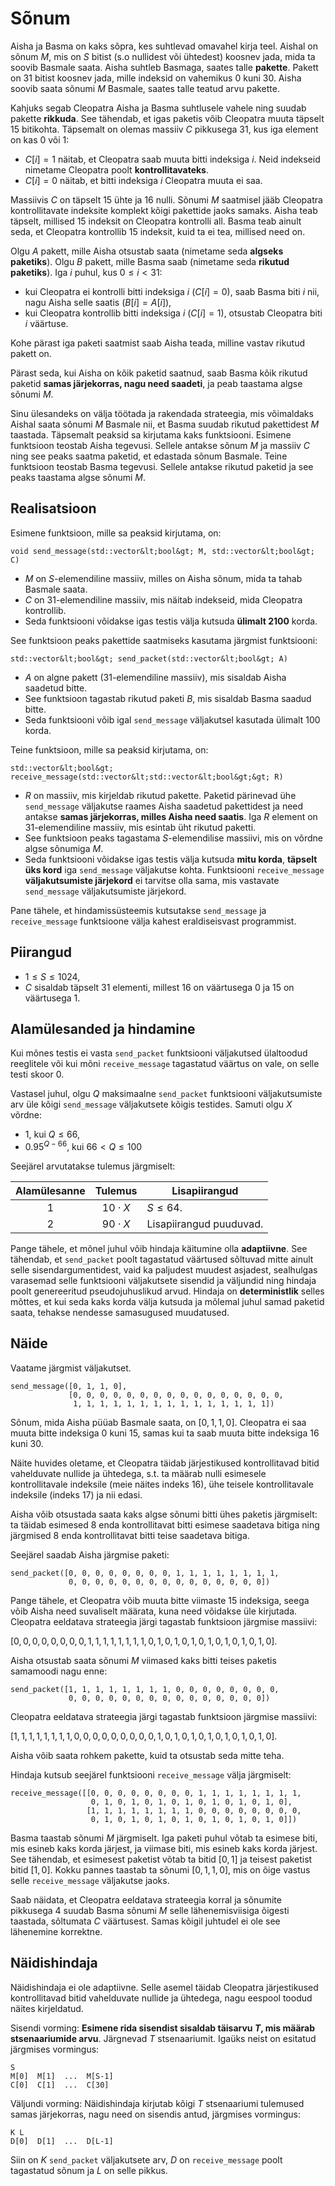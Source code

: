 # Sõnum

Aisha ja Basma on kaks sõpra, kes suhtlevad omavahel kirja teel. Aishal on sõnum $M$, mis on $S$ bitist (s.o nullidest või ühtedest) koosnev jada, mida ta soovib Basmale saata. Aisha suhtleb Basmaga, saates talle **pakette**. Pakett on 31 bitist koosnev jada, mille indeksid on vahemikus 0 kuni 30. Aisha soovib saata sõnumi $M$ Basmale, saates talle teatud arvu pakette.

Kahjuks segab Cleopatra Aisha ja Basma suhtlusele vahele ning suudab pakette **rikkuda**. See tähendab, et igas paketis võib Cleopatra muuta täpselt 15 bitikohta. Täpsemalt on olemas massiiv $C$ pikkusega 31, kus iga element on kas 0 või 1:

* $C[i] = 1$ näitab, et Cleopatra saab muuta bitti indeksiga $i$. Neid indekseid nimetame Cleopatra poolt **kontrollitavateks**.
* $C[i] = 0$ näitab, et bitti indeksiga $i$ Cleopatra muuta ei saa.

Massiivis $C$ on täpselt 15 ühte ja 16 nulli. Sõnumi $M$ saatmisel jääb Cleopatra kontrollitavate indeksite komplekt kõigi pakettide jaoks samaks. Aisha teab täpselt, millised 15 indeksit on Cleopatra kontrolli all. Basma teab ainult seda, et Cleopatra kontrollib 15 indeksit, kuid ta ei tea, millised need on.

Olgu $A$ pakett, mille Aisha otsustab saata (nimetame seda **algseks paketiks**). Olgu $B$ pakett, mille Basma saab (nimetame seda **rikutud paketiks**). Iga $i$ puhul, kus $0 \leqslant i < 31$:
* kui Cleopatra ei kontrolli bitti indeksiga $i$ ($C[i]=0$), saab Basma biti $i$ nii, nagu Aisha selle saatis ($B[i]=A[i]$),
* kui Cleopatra kontrollib bitti indeksiga $i$ ($C[i]=1$), otsustab Cleopatra biti $i$ väärtuse.

Kohe pärast iga paketi saatmist saab Aisha teada, milline vastav rikutud pakett on.

Pärast seda, kui Aisha on kõik paketid saatnud, saab Basma kõik rikutud paketid **samas järjekorras, nagu need saadeti**, ja peab taastama algse sõnumi $M$.

Sinu ülesandeks on välja töötada ja rakendada strateegia, mis võimaldaks Aishal saata sõnumi $M$ Basmale nii, et Basma suudab rikutud pakettidest $M$ taastada. Täpsemalt peaksid sa kirjutama kaks funktsiooni. Esimene funktsioon teostab Aisha tegevusi. Sellele antakse sõnum $M$ ja massiiv $C$ ning see peaks saatma paketid, et edastada sõnum Basmale. Teine funktsioon teostab Basma tegevusi. Sellele antakse rikutud paketid ja see peaks taastama algse sõnumi $M$.

## Realisatsioon

Esimene funktsioon, mille sa peaksid kirjutama, on:

```
void send_message(std::vector&lt;bool&gt; M, std::vector&lt;bool&gt; C)
```

* $M$ on $S$-elemendiline massiiv, milles on Aisha sõnum, mida ta tahab Basmale saata.
* $C$ on $31$-elemendiline massiiv, mis näitab indekseid, mida Cleopatra kontrollib.
* Seda funktsiooni võidakse igas testis välja kutsuda **ülimalt $2100$** korda.

See funktsioon peaks pakettide saatmiseks kasutama järgmist funktsiooni:

```
std::vector&lt;bool&gt; send_packet(std::vector&lt;bool&gt; A)
```

* $A$ on algne pakett ($31$-elemendiline massiiv), mis sisaldab Aisha saadetud bitte.
* See funktsioon tagastab rikutud paketi $B$, mis sisaldab Basma saadud bitte.
* Seda funktsiooni võib igal `send_message` väljakutsel kasutada ülimalt $100$ korda.

Teine funktsioon, mille sa peaksid kirjutama, on:

```
std::vector&lt;bool&gt; receive_message(std::vector&lt;std::vector&lt;bool&gt;&gt; R)
```

* $R$ on massiiv, mis kirjeldab rikutud pakette. Paketid pärinevad ühe `send_message` väljakutse raames Aisha saadetud pakettidest ja need antakse **samas järjekorras, milles Aisha need saatis**. Iga $R$ element on $31$-elemendiline massiiv, mis esintab üht rikutud paketti.
* See funktsioon peaks tagastama $S$-elemendilise massiivi, mis on võrdne algse sõnumiga $M$.
* Seda funktsiooni võidakse igas testis välja kutsuda **mitu korda**, **täpselt üks kord** iga `send_message` väljakutse kohta. Funktsiooni `receive_message` **väljakutsumiste järjekord** ei tarvitse olla sama, mis vastavate `send_message` väljakutsumiste järjekord.

Pane tähele, et hindamissüsteemis kutsutakse `send_message` ja `receive_message` funktsioone välja kahest eraldiseisvast programmist.

## Piirangud

* $1 \leqslant S \leqslant 1024$,
* $C$ sisaldab täpselt 31 elementi, millest $16$ on väärtusega $0$ ja $15$ on väärtusega 1.

## Alamülesanded ja hindamine

Kui mõnes testis ei vasta `send_packet` funktsiooni väljakutsed ülaltoodud reeglitele või kui mõni `receive_message` tagastatud väärtus on vale, on selle testi skoor $0$.

Vastasel juhul, olgu $Q$ maksimaalne `send_packet` funktsiooni väljakutsumiste arv üle kõigi `send_message` väljakutsete kõigis testides. Samuti olgu $X$ võrdne:

- $1$, kui $Q \leqslant 66$,
- $0.95 ^ {Q - 66}$, kui $66 < Q \leqslant 100$

Seejärel arvutatakse tulemus järgmiselt:

| Alamülesanne | Tulemus  | Lisapiirangud |
| :-----: | :----: | ---------------------- |
| 1       | $10 \cdot X$ | $S \leqslant 64$.
| 2       | $90 \cdot X$ | Lisapiirangud puuduvad.

Pange tähele, et mõnel juhul võib hindaja käitumine olla **adaptiivne**. See tähendab, et `send_packet` poolt tagastatud väärtused sõltuvad mitte ainult selle sisendargumentidest, vaid ka paljudest muudest asjadest, sealhulgas varasemad selle funktsiooni väljakutsete sisendid ja väljundid ning hindaja poolt genereeritud pseudojuhuslikud arvud. Hindaja on **deterministlik** selles mõttes, et kui seda kaks korda välja kutsuda ja mõlemal juhul samad paketid saata, tehakse nendesse samasugused muudatused.

## Näide

Vaatame järgmist väljakutset.

```
send_message([0, 1, 1, 0],
             [0, 0, 0, 0, 0, 0, 0, 0, 0, 0, 0, 0, 0, 0, 0, 0,
              1, 1, 1, 1, 1, 1, 1, 1, 1, 1, 1, 1, 1, 1, 1])
```

Sõnum, mida Aisha püüab Basmale saata, on $[0, 1, 1, 0]$. Cleopatra ei saa muuta bitte indeksiga $0$ kuni $15$, samas kui ta saab muuta bitte indeksiga $16$ kuni $30$.

Näite huvides oletame, et Cleopatra täidab järjestikused kontrollitavad bitid vahelduvate nullide ja ühtedega, s.t. ta määrab nulli esimesele kontrollitavale indeksile (meie näites indeks $16$), ühe teisele kontrollitavale indeksile (indeks $17$) ja nii edasi.

Aisha võib otsustada saata kaks algse sõnumi bitti ühes paketis järgmiselt: ta täidab esimesed $8$ enda kontrollitavat bitti esimese saadetava bitiga ning järgmised $8$ enda kontrollitavat bitti teise saadetava bitiga.

Seejärel saadab Aisha järgmise paketi:

```
send_packet([0, 0, 0, 0, 0, 0, 0, 0, 1, 1, 1, 1, 1, 1, 1, 1,
             0, 0, 0, 0, 0, 0, 0, 0, 0, 0, 0, 0, 0, 0, 0])
```

Pange tähele, et Cleopatra võib muuta bitte viimaste 15 indeksiga, seega võib Aisha need suvaliselt määrata, kuna need võidakse üle kirjutada. Cleopatra eeldatava strateegia järgi tagastab funktsioon järgmise massiivi:

$[0, 0, 0, 0, 0, 0, 0, 0, 1, 1, 1, 1, 1, 1, 1, 1, 0, 1, 0, 1, 0, 1, 0, 1, 0, 1, 0, 1, 0, 1, 0]$.

Aisha otsustab saata sõnumi $M$ viimased kaks bitti teises paketis samamoodi nagu enne:

```
send_packet([1, 1, 1, 1, 1, 1, 1, 1, 0, 0, 0, 0, 0, 0, 0, 0,
             0, 0, 0, 0, 0, 0, 0, 0, 0, 0, 0, 0, 0, 0, 0])
```

Cleopatra eeldatava strateegia järgi tagastab funktsioon järgmise massiivi:

$[1, 1, 1, 1, 1, 1, 1, 1, 0, 0, 0, 0, 0, 0, 0, 0, 0, 1, 0, 1, 0, 1, 0, 1, 0, 1, 0, 1, 0, 1, 0]$.

Aisha võib saata rohkem pakette, kuid ta otsustab seda mitte teha.

Hindaja kutsub seejärel funktsiooni `receive_message` välja järgmiselt:

```
receive_message([[0, 0, 0, 0, 0, 0, 0, 0, 1, 1, 1, 1, 1, 1, 1, 1,
                  0, 1, 0, 1, 0, 1, 0, 1, 0, 1, 0, 1, 0, 1, 0],
                 [1, 1, 1, 1, 1, 1, 1, 1, 0, 0, 0, 0, 0, 0, 0, 0,
                  0, 1, 0, 1, 0, 1, 0, 1, 0, 1, 0, 1, 0, 1, 0]])
```

Basma taastab sõnumi $M$ järgmiselt. Iga paketi puhul võtab ta esimese biti, mis esineb kaks korda järjest, ja viimase biti, mis esineb kaks korda järjest. See tähendab, et esimesest paketist võtab ta bitid $[0, 1]$ ja teisest paketist bitid $[1, 0]$. Kokku pannes taastab ta sõnumi $[0, 1, 1, 0]$, mis on õige vastus selle `receive_message` väljakutse jaoks.

Saab näidata, et Cleopatra eeldatava strateegia korral ja sõnumite pikkusega $4$ suudab Basma sõnumi $M$ selle lähenemisviisiga õigesti taastada, sõltumata $C$ väärtusest. Samas kõigil juhtudel ei ole see lähenemine korrektne.

## Näidishindaja

Näidishindaja ei ole adaptiivne. Selle asemel täidab Cleopatra järjestikused kontrollitavad bitid vahelduvate nullide ja ühtedega, nagu eespool toodud näites kirjeldatud.

Sisendi vorming: **Esimene rida sisendist sisaldab täisarvu $T$, mis määrab stsenaariumide arvu**. Järgnevad $T$ stsenaariumit. Igaüks neist on esitatud järgmises vormingus:

```
S
M[0]  M[1]  ...  M[S-1]
C[0]  C[1]  ...  C[30]
```

Väljundi vorming:
Näidishindaja kirjutab kõigi $T$ stsenaariumi tulemused samas järjekorras, nagu need on sisendis antud, järgmises vormingus:

```
K L
D[0]  D[1]  ...  D[L-1]
```

Siin on $K$ `send_packet` väljakutsete arv, $D$ on `receive_message` poolt tagastatud sõnum ja $L$ on selle pikkus.

